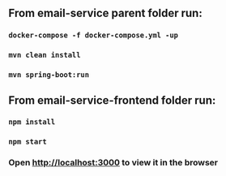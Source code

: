 ## From email-service parent folder run:
### `docker-compose -f docker-compose.yml -up`
### `mvn clean install`
### `mvn spring-boot:run`

## From email-service-frontend folder run:
### `npm install`
### `npm start`

### Open [http://localhost:3000](http://localhost:3000) to view it in the browser
